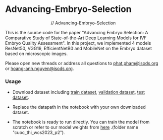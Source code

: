 # Advancing-Embryo-Selection

<p align="center">
// Advancing-Embryo-Selection
</p>

This is the source code for the paper "Advancing Embryo Selection: A Comparative Study of State-of-the-Art Deep Learning Models for IVF Embryo Quality Assessment".
In this project, we implemented 4 models ResNet50, VGG19, EfficientNetB0 and MobileNet on the Embryo dataset based on microscopic images. 

Please open new threads or address all questions to phat.pham@isods.org or hoang-anh.nguyen@isods.org. 

### Usage
* Download dataset including [train dataset](https://drive.google.com/drive/folders/1PjbqQfP5SAfL5hvRxGJFfd1Lx7BqKIkP?usp=sharing), [validation dataset](https://drive.google.com/drive/folders/1WitdlpCLiU5d_EI8pYYPiUAut5zOgQZr?usp=sharing), [test dataset](https://drive.google.com/drive/folders/1Kzgktxv18shSKyhMoQKzD7RzOjmmMHg7?usp=sharing).  

* Replace the datapath in the notebook with your own downloaded dataset.

* The notebook is ready to run directly. You can train the model from scratch or refer to our model weights from [here]( https://drive.google.com/drive/folders/16zJAxbMP60m8rXofWHwSpgK9qd-s_8qL?usp=sharing) .(folder name "cuoc_thi_wcs2023_p2").

